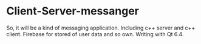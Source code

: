 # Client-Server-messanger
So, it will be a kind of messaging application.
Including c++ server and c++ client. Firebase for stored of user data and so own.
Writing with Qt 6.4.
